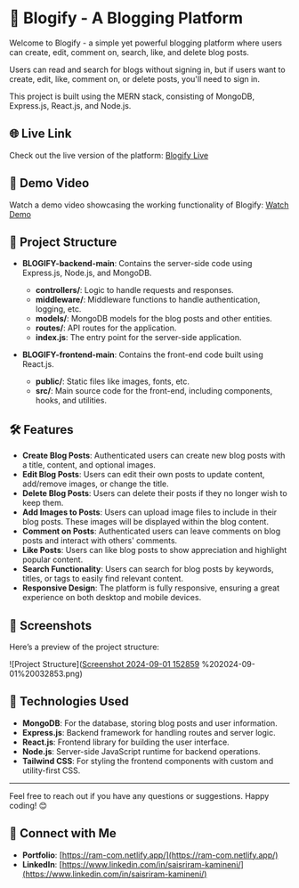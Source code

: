 # 📝 Blogify - A Blogging Platform

Welcome to Blogify - a simple yet powerful blogging platform where users can create, edit, comment on, search, like, and delete blog posts.

Users can read and search for blogs without signing in, but if users want to create, edit, like, comment on, or delete posts, you'll need to sign in.

This project is built using the MERN stack, consisting of MongoDB, Express.js, React.js, and Node.js.

## 🌐 Live Link

Check out the live version of the platform: [Blogify Live](https://blogify-mern-bwdy.vercel.app/posts)

## 🎥 Demo Video

Watch a demo video showcasing the working functionality of Blogify: [Watch Demo](https://drive.google.com/file/d/1BsuTeUWUTXCZXufGBV7UszKOdmKcgMXL/view?usp=sharing)

## 📂 Project Structure

- **BLOGIFY-backend-main**: Contains the server-side code using Express.js, Node.js, and MongoDB.
  - **controllers/**: Logic to handle requests and responses.
  - **middleware/**: Middleware functions to handle authentication, logging, etc.
  - **models/**: MongoDB models for the blog posts and other entities.
  - **routes/**: API routes for the application.
  - **index.js**: The entry point for the server-side application.

- **BLOGIFY-frontend-main**: Contains the front-end code built using React.js.
  - **public/**: Static files like images, fonts, etc.
  - **src/**: Main source code for the front-end, including components, hooks, and utilities.

## 🛠️ Features

- **Create Blog Posts**: Authenticated users can create new blog posts with a title, content, and optional images.
- **Edit Blog Posts**: Users can edit their own posts to update content, add/remove images, or change the title.
- **Delete Blog Posts**: Users can delete their posts if they no longer wish to keep them.
- **Add Images to Posts**: Users can upload image files to include in their blog posts. These images will be displayed within the blog content.
- **Comment on Posts**: Authenticated users can leave comments on blog posts and interact with others' comments.
- **Like Posts**: Users can like blog posts to show appreciation and highlight popular content.
- **Search Functionality**: Users can search for blog posts by keywords, titles, or tags to easily find relevant content.
- **Responsive Design**: The platform is fully responsive, ensuring a great experience on both desktop and mobile devices.

## 📸 Screenshots

Here’s a preview of the project structure:

![Project Structure]([Screenshot 2024-09-01 152859](https://github.com/user-attachments/assets/cf53de1c-8db8-437f-9f8b-7eb7d8f6f3c4)
%202024-09-01%20032853.png)

## 🔧 Technologies Used

- **MongoDB**: For the database, storing blog posts and user information.
- **Express.js**: Backend framework for handling routes and server logic.
- **React.js**: Frontend library for building the user interface.
- **Node.js**: Server-side JavaScript runtime for backend operations.
- **Tailwind CSS**: For styling the frontend components with custom and utility-first CSS.

---

Feel free to reach out if you have any questions or suggestions. Happy coding! 😊

## 🔗 Connect with Me

- **Portfolio**: [https://ram-com.netlify.app/](https://ram-com.netlify.app/)
- **LinkedIn**: [https://www.linkedin.com/in/saisriram-kamineni/](https://www.linkedin.com/in/saisriram-kamineni/)
